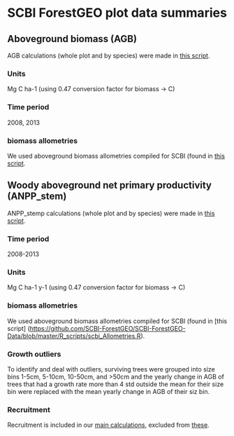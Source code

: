 # SCBI ForestGEO plot data summaries

## Aboveground biomass (AGB)
AGB calculations (whole plot and by species) were made in [this script](https://github.com/SCBI-ForestGEO/SCBI-ForestGEO-Data/blob/master/R_scripts/Calculate_Biomass.R).

### Units
Mg C ha-1 (using 0.47 conversion factor for biomass -> C)

### Time period
2008, 2013

### biomass allometries 
We used aboveground biomass allometries compiled for SCBI (found in [this script](https://github.com/SCBI-ForestGEO/SCBI-ForestGEO-Data/blob/master/R_scripts/scbi_Allometries.R).

## Woody aboveground net primary productivity (ANPP_stem)

ANPP_stemp calculations (whole plot and by species) were made in [this script](https://github.com/SCBI-ForestGEO/SCBI-ForestGEO-Data/blob/master/R_scripts/Calculate_ANPP.R).

### Time period
2008-2013

### Units
Mg C ha-1 y-1  (using 0.47 conversion factor for biomass -> C)

### biomass allometries 
We used aboveground biomass allometries compiled for SCBI (found in [this script] (https://github.com/SCBI-ForestGEO/SCBI-ForestGEO-Data/blob/master/R_scripts/scbi_Allometries.R).
 
### Growth outliers
To identify and deal with outliers, surviving trees were grouped into size bins 1-5cm, 5-10cm, 10-50cm, and >50cm and the yearly change in AGB
of trees that had a growth rate more than 4 std outside the mean for their size bin were replaced with the mean yearly change in AGB of their siz bin.

### Recruitment
Recruitment is included in our [main calculations](https://github.com/SCBI-ForestGEO/SCBI-ForestGEO-Data/blob/master/summary_data/ANPP_total_and_by_species.csv), excluded from [these](https://github.com/SCBI-ForestGEO/SCBI-ForestGEO-Data/blob/master/summary_data/ANPP_total_and_by_species_without_recruitment.csv).

